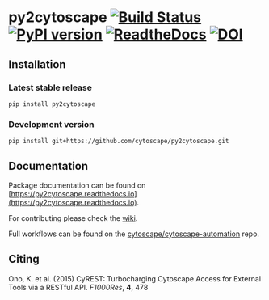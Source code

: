# py2cytoscape [![Build Status](https://travis-ci.org/cytoscape/py2cytoscape.svg?branch=master)](https://travis-ci.org/cytoscape/py2cytoscape) [![PyPI version](https://badge.fury.io/py/py2cytoscape.svg)](https://badge.fury.io/py/py2cytoscape) [![ReadtheDocs](https://readthedocs.org/projects/py2cytoscape/badge/?version=latest)](https://py2cytoscape.readthedocs.io) [![DOI](https://zenodo.org/badge/24250285.svg)](https://zenodo.org/badge/latestdoi/24250285)

## Installation

### Latest stable release

```shell
pip install py2cytoscape
```

### Development version

```shell
pip install git+https://github.com/cytoscape/py2cytoscape.git
```

## Documentation

Package documentation can be found on [https://py2cytoscape.readthedocs.io](https://py2cytoscape.readthedocs.io).

For contributing please check the [wiki](https://github.com/cytoscape/py2cytoscape/wiki).

Full workflows can be found on the [cytoscape/cytoscape-automation](https://github.com/cytoscape/cytoscape-automation) repo.

## Citing

Ono, K. et al. (2015) CyREST: Turbocharging Cytoscape Access for External Tools via a RESTful API. *F1000Res*, **4**, 478
